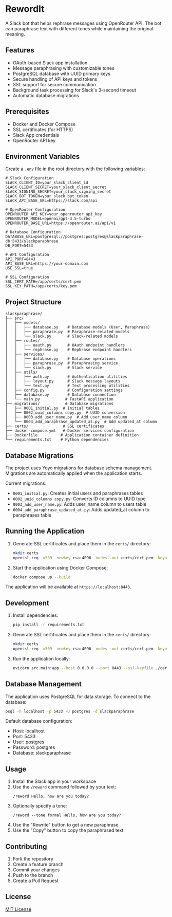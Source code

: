 # RewordIt

A Slack bot that helps rephrase messages using OpenRouter API. The bot can paraphrase text with different tones while maintaining the original meaning.

## Features

- OAuth-based Slack app installation
- Message paraphrasing with customizable tones
- PostgreSQL database with UUID primary keys
- Secure handling of API keys and tokens
- SSL support for secure communication
- Background task processing for Slack's 3-second timeout
- Automatic database migrations

## Prerequisites

- Docker and Docker Compose
- SSL certificates (for HTTPS)
- Slack App credentials
- OpenRouter API key

## Environment Variables

Create a `.env` file in the root directory with the following variables:

```env
# Slack Configuration
SLACK_CLIENT_ID=your_slack_client_id
SLACK_CLIENT_SECRET=your_slack_client_secret
SLACK_SIGNING_SECRET=your_slack_signing_secret
SLACK_BOT_TOKEN=your_slack_bot_token
SLACK_API_BASE_URL=https://slack.com/api

# OpenRouter Configuration
OPENROUTER_API_KEY=your_openrouter_api_key
OPENROUTER_MODEL=openai/gpt-3.5-turbo
OPENROUTER_BASE_URL=https://openrouter.ai/api/v1

# Database Configuration
DATABASE_URL=postgresql://postgres:postgres@slackparaphrase-db:5433/slackparaphrase
DB_PORT=5433

# API Configuration
API_PORT=8443
API_BASE_URL=https://your-domain.com
USE_SSL=true

# SSL Configuration
SSL_CERT_PATH=/app/certs/cert.pem
SSL_KEY_PATH=/app/certs/key.pem
```

## Project Structure

```
slackparaphrase/
├── src/
│   ├── models/
│   │   ├── database.py    # Database models (User, Paraphrase)
│   │   ├── paraphrase.py  # Paraphrase-related models
│   │   └── slack.py       # Slack-related models
│   ├── routes/
│   │   ├── oauth.py       # OAuth endpoint handlers
│   │   └── rephrase.py    # Rephrase endpoint handlers
│   ├── services/
│   │   ├── database.py    # Database operations
│   │   ├── paraphrase.py  # Paraphrasing service
│   │   └── slack.py       # Slack service
│   ├── utils/
│   │   ├── auth.py        # Authentication utilities
│   │   ├── layout.py      # Slack message layouts
│   │   └── text.py        # Text processing utilities
│   ├── config.py          # Configuration settings
│   ├── database.py        # Database connection
│   └── main.py           # FastAPI application
├── migrations/           # Database migrations
│   ├── 0001_initial.py  # Initial tables
│   ├── 0002_uuid_columns copy.py  # UUID conversion
│   ├── 0003_add_user_name.py  # Add user_name column
│   └── 0004_add_paraphrase_updated_at.py  # Add updated_at column
├── certs/               # SSL certificates
├── docker-compose.yml   # Docker services configuration
├── Dockerfile          # Application container definition
└── requirements.txt    # Python dependencies
```

## Database Migrations

The project uses Yoyo migrations for database schema management. Migrations are automatically applied when the application starts.

Current migrations:

- `0001_initial.py`: Creates initial users and paraphrases tables
- `0002_uuid_columns copy.py`: Converts ID columns to UUID type
- `0003_add_user_name.py`: Adds user_name column to users table
- `0004_add_paraphrase_updated_at.py`: Adds updated_at column to paraphrases table

## Running the Application

1. Generate SSL certificates and place them in the `certs/` directory:

   ```bash
   mkdir certs
   openssl req -x509 -newkey rsa:4096 -nodes -out certs/cert.pem -keyout certs/key.pem -days 365
   ```

2. Start the application using Docker Compose:
   ```bash
   docker compose up --build
   ```

The application will be available at `https://localhost:8443`.

## Development

1. Install dependencies:

   ```bash
   pip install -r requirements.txt
   ```

2. Generate SSL certificates and place them in the `certs/` directory:

   ```bash
   mkdir certs
   openssl req -x509 -newkey rsa:4096 -nodes -out certs/cert.pem -keyout certs/key.pem -days 365
   ```

3. Run the application locally:

   ```bash
   uvicorn src.main:app --host 0.0.0.0 --port 8443 --ssl-keyfile ./certs/key.pem --ssl-certfile ./certs/cert.pem
   ```

## Database Management

The application uses PostgreSQL for data storage. To connect to the database:

```bash
psql -h localhost -p 5433 -U postgres -d slackparaphrase
```

Default database configuration:

- Host: localhost
- Port: 5433
- User: postgres
- Password: postgres
- Database: slackparaphrase

## Usage

1. Install the Slack app in your workspace
2. Use the `/reword` command followed by your text:
   ```
   /reword Hello, how are you today?
   ```
3. Optionally specify a tone:
   ```
   /reword --tone formal Hello, how are you today?
   ```
4. Use the "Rewrite" button to get a new paraphrase
5. Use the "Copy" button to copy the paraphrased text

## Contributing

1. Fork the repository
2. Create a feature branch
3. Commit your changes
4. Push to the branch
5. Create a Pull Request

## License

[MIT License](LICENSE)

